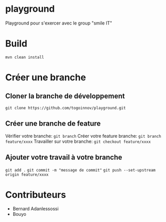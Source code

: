# playground
Playground pour s'exercer avec le group "smile IT"

# Build
`mvn clean install`

# Créer une branche

## Cloner la branche de développement
`git clone https://github.com/togoinnov/playground.git`

## Créer une branche de feature
Vérifier votre branche: `git branch`
Créer votre feature branche: `git branch feature/xxxx`
Travailler sur votre branche: `git checkout feature/xxxx`

## Ajouter votre travail à votre branche
`git add .`
`git commit -m "message de commit"`
`git push --set-upstream origin feature/xxxx`

# Contributeurs
- Bernard Adanlessossi
- Bouyo
